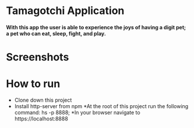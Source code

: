 # Tamagotchi Application

#### With this app the user is able to experience the joys of having a digit pet; a pet who can eat, sleep, fight, and play. 

# Screenshots

# How to run
* Clone down this project
* Install http-server from npm
*At the root of this project run the following command: hs -p 8888;
*In your browser navigate to https://localhost:8888